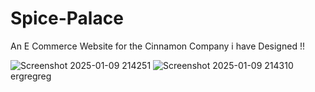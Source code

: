 # Spice-Palace

An E Commerce Website for the Cinnamon Company i have Designed !! 

![Screenshot 2025-01-09 214251](https://github.com/user-attachments/assets/d92f83bc-6eb9-4037-8e24-d7ec00b7ec63)
![Screenshot 2025-01-09 214310](https://github.com/user-attachments/assets/f99dcbd2-079f-48e8-8e4e-7bb68ee7faa5)
ergregreg
